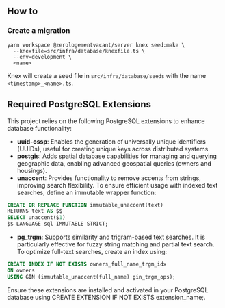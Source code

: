 ## How to

### Create a migration

```shell
yarn workspace @zerologementvacant/server knex seed:make \
  --knexfile=src/infra/database/knexfile.ts \
  --env=development \
  <name>
```

Knex will create a seed file in `src/infra/database/seeds` with the name
`<timestamp>_<name>.ts`.

## Required PostgreSQL Extensions

This project relies on the following PostgreSQL extensions to enhance database functionality:

- **uuid-ossp**: Enables the generation of universally unique identifiers (UUIDs), useful for creating unique keys across distributed systems.
- **postgis**: Adds spatial database capabilities for managing and querying geographic data, enabling advanced geospatial queries (owners and housings).
- **unaccent**: Provides functionality to remove accents from strings, improving search flexibility. To ensure efficient usage with indexed text searches, define an immutable wrapper function:

```sql
CREATE OR REPLACE FUNCTION immutable_unaccent(text)
RETURNS text AS $$
SELECT unaccent($1)
$$ LANGUAGE sql IMMUTABLE STRICT;
```

- **pg_trgm**: Supports similarity and trigram-based text searches. It is particularly effective for fuzzy string matching and partial text search. To optimize full-text searches, create an index using:

```sql
CREATE INDEX IF NOT EXISTS owners_full_name_trgm_idx
ON owners
USING GIN (immutable_unaccent(full_name) gin_trgm_ops);
```

Ensure these extensions are installed and activated in your PostgreSQL database using CREATE EXTENSION IF NOT EXISTS extension_name;.
